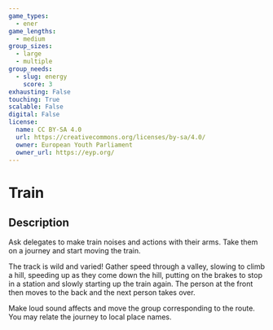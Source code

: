 ```yaml
---
game_types:
  - ener
game_lengths:
  - medium
group_sizes:
  - large
  - multiple
group_needs:
  - slug: energy
    score: 3
exhausting: False
touching: True
scalable: False
digital: False
license:
  name: CC BY-SA 4.0
  url: https://creativecommons.org/licenses/by-sa/4.0/
  owner: European Youth Parliament
  owner_url: https://eyp.org/
---
```

# Train

## Description
Ask delegates to make train noises and actions with their arms. Take them on a journey and start moving the train.

The track is wild and varied! Gather speed through a valley, slowing to climb a hill, speeding up as they come down the hill, putting on the brakes to stop in a station and slowly starting up the train again. The person at the front then moves to the back and the next person takes over.

Make loud sound affects and move the group corresponding to the route. You may relate the journey to local place names.
